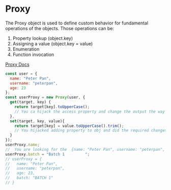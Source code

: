 # Proxy

The Proxy object is used to define custom behavior for fundamental operations of the objects. Those operations can be:

1. Property lookup (object.key)
2. Assigning a value (object.key = value)
3. Enumeration
4. Function invocation

[Proxy Docs](https://developer.mozilla.org/en-US/docs/Web/JavaScript/Reference/Global_Objects/Proxy)

```js
const user = {
  name: "Peter Pan",
  username: "peterpan",
  age: 23
};
const userProxy = new Proxy(user, {
  get(target, key) {
    return target[key].toUpperCase();
    // You ca hijack the access property and change the output the way you want.
  },
  set(target, key, value){
    return target[key] = value.toUpperCase().trim();
    // You hijacked adding property to obj and did the required changes you wanted. Like trim and converting to uppercase.
  }
});
userProxy.name;
//  You are looking for the  {name: "Peter Pan", username: "peterpan", age: 23} name
userProxy.batch = "Batch 1         ";
// userProxy = {
//   name: "Peter Pan",
//   username: "peterpan",
//   age: 23,
//   batch: "BATCH 1"
// }
```
